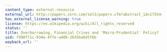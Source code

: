 ```yaml
---
content_type: external-resource
external_url: http://papers.ssrn.com/sol3/papers.cfm?abstract_id=1755441
has_external_license_warning: true
license: https://en.wikipedia.org/wiki/All_rights_reserved
status: ''
title: Overborrowing, Financial Crises and 'Macro-Prudential' Policy?
uid: fd90f71c-934e-4ffe-a409-2035ba645f6b
wayback_url: ''
---
```

